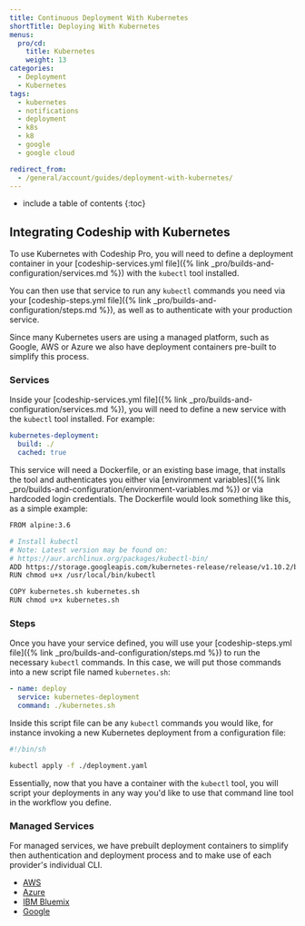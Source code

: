 ```yaml
---
title: Continuous Deployment With Kubernetes
shortTitle: Deploying With Kubernetes
menus:
  pro/cd:
    title: Kubernetes
    weight: 13
categories:
  - Deployment
  - Kubernetes     
tags:
  - kubernetes
  - notifications
  - deployment
  - k8s
  - k8
  - google
  - google cloud

redirect_from:
  - /general/account/guides/deployment-with-kubernetes/
---
```


* include a table of contents
{:toc}


## Integrating Codeship with Kubernetes

To use Kubernetes with Codeship Pro, you will need to define a deployment container in your [codeship-services.yml file]({% link _pro/builds-and-configuration/services.md %}) with the `kubectl` tool installed.

You can then use that service to run any `kubectl` commands you need via your [codeship-steps.yml file]({% link _pro/builds-and-configuration/steps.md %}), as well as to authenticate with your production service.

Since many Kubernetes users are using a managed platform, such as Google, AWS or Azure we also have deployment containers pre-built to simplify this process.

### Services

Inside your [codeship-services.yml file]({% link _pro/builds-and-configuration/services.md %}), you will need to define a new service with the `kubectl` tool installed. For example:

```yaml
kubernetes-deployment:
  build: ./
  cached: true
```

This service will need a Dockerfile, or an existing base image, that installs the tool and authenticates you either via [environment variables]({% link _pro/builds-and-configuration/environment-variables.md %}) or via hardcoded login credentials. The Dockerfile would look something like this, as a simple example:

```bash
FROM alpine:3.6

# Install kubectl
# Note: Latest version may be found on:
# https://aur.archlinux.org/packages/kubectl-bin/
ADD https://storage.googleapis.com/kubernetes-release/release/v1.10.2/bin/linux/amd64/kubectl /usr/local/bin/kubectl
RUN chmod u+x /usr/local/bin/kubectl

COPY kubernetes.sh kubernetes.sh
RUN chmod u+x kubernetes.sh
```

### Steps

Once you have your service defined, you will use your [codeship-steps.yml file]({% link _pro/builds-and-configuration/steps.md %}) to run the necessary `kubectl` commands. In this case, we will put those commands into a new script file named `kubernetes.sh`:

```yaml
- name: deploy
  service: kubernetes-deployment
  command: ./kubernetes.sh
```

Inside this script file can be any `kubectl` commands you would like, for instance invoking a new Kubernetes deployment from a configuration file:

```bash
#!/bin/sh

kubectl apply -f ./deployment.yaml
```

Essentially, now that you have a container with the `kubectl` tool, you will script your deployments in any way you'd like to use that command line tool in the workflow you define.

### Managed Services

For managed services, we have prebuilt deployment containers to simplify then authentication and deployment process and to make use of each provider's individual CLI.

- [AWS](https://github.com/codeship-library/aws-utilities)
- [Azure](https://github.com/codeship-library/azure-utilities)
- [IBM Bluemix](https://github.com/codeship-library/ibm-bluemix-utilities)
- [Google](https://github.com/codeship/codeship-kubernetes-demo)

